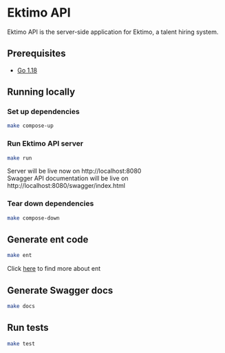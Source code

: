 # Ektimo API

Ektimo API is the server-side application for Ektimo, a talent hiring system.

## Prerequisites

- [Go 1.18](https://golang.org/)

## Running locally

### Set up dependencies

```sh
make compose-up
```

### Run Ektimo API server

```sh
make run
```

Server will be live now on http://localhost:8080  
Swagger API documentation will be live on http://localhost:8080/swagger/index.html

### Tear down dependencies

```sh
make compose-down
```

## Generate ent code

```sh
make ent
```

Click [here](https://entgo.io/docs/getting-started/) to find more about ent

## Generate Swagger docs

```sh
make docs
```

## Run tests

```sh
make test
```